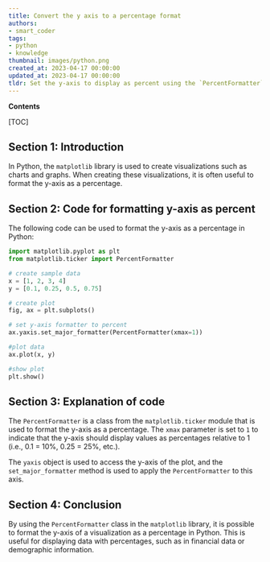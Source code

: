 ```yaml
---
title: Convert the y axis to a percentage format
authors:
- smart_coder
tags:
- python
- knowledge
thumbnail: images/python.png
created_at: 2023-04-17 00:00:00
updated_at: 2023-04-17 00:00:00
tldr: Set the y-axis to display as percent using the `PercentFormatter` function from the matplotlib.ticker library in Python.
---
```


**Contents**

[TOC]

## Section 1: Introduction
In Python, the `matplotlib` library is used to create visualizations such as charts and graphs. When creating these visualizations, it is often useful to format the y-axis as a percentage. 

## Section 2: Code for formatting y-axis as percent 
The following code can be used to format the y-axis as a percentage in Python:

```python
import matplotlib.pyplot as plt
from matplotlib.ticker import PercentFormatter

# create sample data
x = [1, 2, 3, 4]
y = [0.1, 0.25, 0.5, 0.75]

# create plot
fig, ax = plt.subplots()

# set y-axis formatter to percent
ax.yaxis.set_major_formatter(PercentFormatter(xmax=1))

#plot data
ax.plot(x, y)

#show plot
plt.show()
```

## Section 3: Explanation of code
The `PercentFormatter` is a class from the `matplotlib.ticker` module that is used to format the y-axis as a percentage. The `xmax` parameter is set to `1` to indicate that the y-axis should display values as percentages relative to 1 (i.e., 0.1 = 10%, 0.25 = 25%, etc.). 

The `yaxis` object is used to access the y-axis of the plot, and the `set_major_formatter` method is used to apply the `PercentFormatter` to this axis. 

## Section 4: Conclusion
By using the `PercentFormatter` class in the `matplotlib` library, it is possible to format the y-axis of a visualization as a percentage in Python. This is useful for displaying data with percentages, such as in financial data or demographic information.
